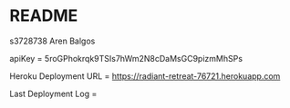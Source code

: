 # README
s3728738 Aren Balgos

apiKey = 5roGPhokrqk9TSIs7hWm2N8cDaMsGC9pizmMhSPs 

Heroku Deployment URL = https://radiant-retreat-76721.herokuapp.com 

Last Deployment Log =
